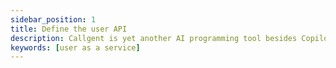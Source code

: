```yaml
---
sidebar_position: 1
title: Define the user API
description: Callgent is yet another AI programming tool besides Copilot, UI generator, and bug fixer, etc.
keywords: [user as a service]
---
```

